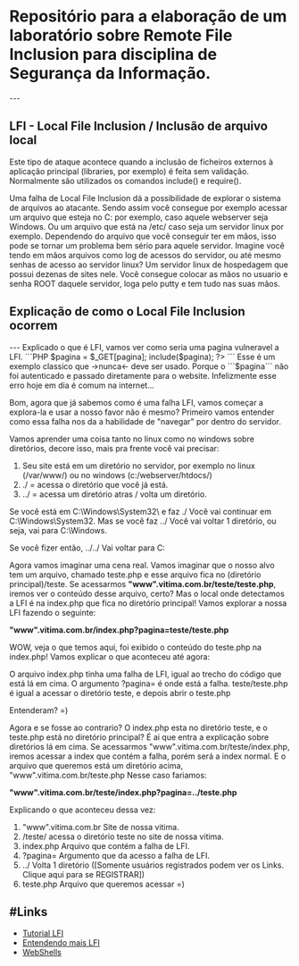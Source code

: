 <h1>Repositório para a elaboração de um laboratório sobre Remote File Inclusion para disciplina de Segurança da Informação.</h1>
---
<h2>LFI - Local File Inclusion / Inclusão de arquivo local</h2>

Este tipo de ataque acontece quando a inclusão de ficheiros externos à aplicação principal (libraries, por exemplo) é feita sem validação. Normalmente são utilizados os comandos include() e require().

Uma falha de Local File Inclusion dá a possibilidade de explorar o sistema de arquivos ao atacante.
Sendo assim você consegue por exemplo acessar um arquivo que esteja no C: por exemplo, caso aquele webserver seja Windows.
Ou um arquivo que está na /etc/ caso seja um servidor linux por exemplo.
Dependendo do arquivo que você conseguir ter em mãos, isso pode se tornar um problema bem sério para aquele servidor.
Imagine você tendo em mãos arquivos como log de acessos do servidor, ou até mesmo senhas de acesso ao servidor linux?
Um servidor linux de hospedagem que possui dezenas de sites nele.
Você consegue colocar as mãos no usuario e senha ROOT daquele servidor, loga pelo putty e tem tudo nas suas mãos.

<h2>Explicação de como o Local File Inclusion ocorrem</h2>
---
Explicado o que é LFI, vamos ver como seria uma pagina vulneravel a LFI.
```PHP
$pagina = $_GET[pagina];
include($pagina);
?>
```
Esse é um exemplo classico que ->nunca<- deve ser usado.
Porque o ```$pagina``` não foi autenticado e passado diretamente para o website.
Infelizmente esse erro hoje em dia é comum na internet...

Bom, agora que já sabemos como é uma falha LFI, vamos começar a explora-la e usar a nosso favor não é mesmo?
Primeiro vamos entender como essa falha nos da a habilidade de "navegar" por dentro do servidor.

Vamos aprender uma coisa tanto no linux como no windows sobre diretórios, decore isso, mais pra frente você vai precisar:

1. Seu site está em um diretório no servidor, por exemplo no linux (/var/www/) ou no windows (c:/webserver/htdocs/)
2. ./ = acessa o diretório que você já está.
3. ../ = acessa um diretório atras / volta um diretório.

Se você está em C:\Windows\System32\ e faz ./
Você vai continuar em C:\Windows\System32.
Mas se você faz ../
Você vai voltar 1 diretório, ou seja, vai para C:\Windows.

Se você fizer então, ../../ Vai voltar para C:

Agora vamos imaginar uma cena real.
Vamos imaginar que o nosso alvo tem um arquivo, chamado teste.php e esse arquivo fica no (diretório principal)/teste.
Se acessarmos **"www".vitima.com.br/teste/teste.php**, iremos ver o conteúdo desse arquivo, certo?
Mas o local onde detectamos a LFI é na index.php que fica no diretório principal!
Vamos explorar a nossa LFI fazendo o seguinte:

**"www".vitima.com.br/index.php?pagina=teste/teste.php**

WOW, veja o que temos aqui, foi exibido o conteúdo do teste.php na index.php!
Vamos explicar o que aconteceu até agora:

O arquivo index.php tinha uma falha de LFI, igual ao trecho do código que está lá em cima.
O argumento ?pagina= é onde está a falha.
teste/teste.php é igual a acessar o diretório teste, e depois abrir o teste.php

Entenderam? =)

Agora e se fosse ao contrario?
O index.php esta no diretório teste, e o teste.php está no diretório principal?
É ai que entra a explicação sobre diretórios lá em cima.
Se acessarmos "www".vitima.com.br/teste/index.php, iremos acessar a index que contém a falha, porém será a index normal.
E o arquivo que queremos está um diretório acima, "www".vitima.com.br/teste.php
Nesse caso fariamos:

**"www".vitima.com.br/teste/index.php?pagina=../teste.php**

Explicando o que aconteceu dessa vez:
 1. "www".vitima.com.br Site de nossa vitima.
 2. /teste/ acessa o diretório teste no site de nossa vitima.
 3. index.php Arquivo que contém a falha de LFI.
 4. ?pagina= Argumento que da acesso a falha de LFI.
 5. ../ Volta 1 diretório ([Somente usuários registrados podem ver os Links. Clique aqui para se REGISTRAR])
 6. teste.php Arquivo que queremos acessar =)


#Links
---
- [Tutorial LFI](http://forum.guiadohacker.com.br/showthread.php?t=14052)
- [Entendendo mais LFI](http://www.diegomacedo.com.br/vulnerabilidades-de-remotelocal-file-inclusion-rfi-lfi/)
- [WebShells](https://www.myshellcode.com/shell/webadmin.txt)





